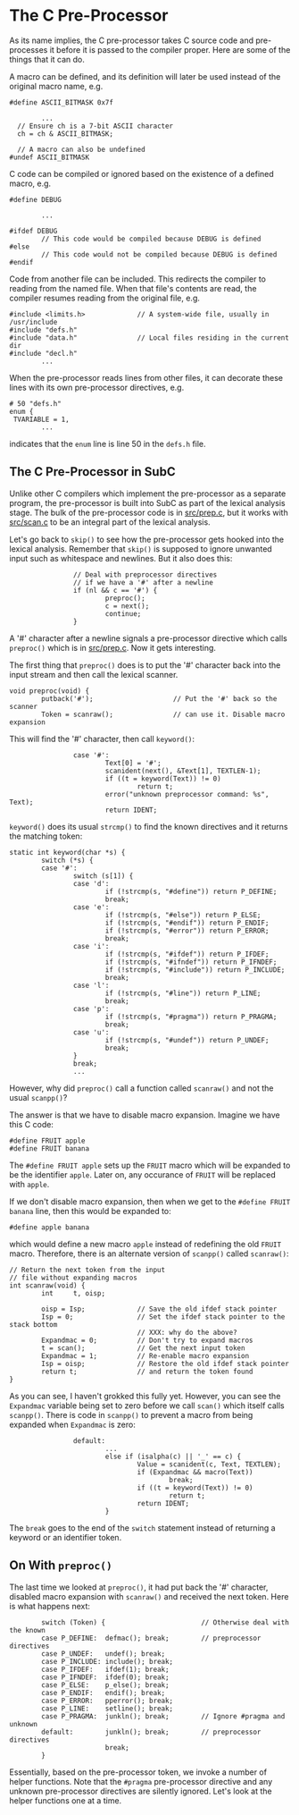 # The C Pre-Processor

As its name implies, the C pre-processor takes C source code and
pre-processes it before it is passed to the compiler proper. Here are
some of the things that it can do.

A macro can be defined, and its definition will later be used instead
of the original macro name, e.g.

```
#define ASCII_BITMASK 0x7f

        ...
  // Ensure ch is a 7-bit ASCII character
  ch = ch & ASCII_BITMASK;

  // A macro can also be undefined
#undef ASCII_BITMASK
```

C code can be compiled or ignored based on the existence of a defined macro,
e.g.

```
#define DEBUG

        ...

#ifdef DEBUG
        // This code would be compiled because DEBUG is defined
#else
        // This code would not be compiled because DEBUG is defined
#endif
```

Code from another file can be included. This redirects the compiler
to reading from the named file. When that file's contents are read,
the compiler resumes reading from the original file, e.g.

```
#include <limits.h>             // A system-wide file, usually in /usr/include
#include "defs.h"
#include "data.h"               // Local files residing in the current dir
#include "decl.h"
        ...
```

When the pre-processor reads lines from other files, it can decorate
these lines with its own pre-processor directives, e.g.

```
# 50 "defs.h"
enum {
 TVARIABLE = 1,
        ...
```

indicates that the `enum` line is line 50 in the `defs.h` file.

## The C Pre-Processor in SubC

Unlike other C compilers which implement the pre-processor as a
separate program, the pre-processor is built into SubC as part
of the lexical analysis stage. The bulk of the pre-processor code
is in [src/prep.c](src/prep.c), but it works with [src/scan.c](src/scan.c)
to be an integral part of the lexical analysis.

Let's go back to `skip()` to see how the pre-processor gets hooked into
the lexical analysis. Remember that `skip()` is supposed to ignore
unwanted input such as whitespace and newlines. But it also does this:

```
                // Deal with preprocessor directives
                // if we have a '#' after a newline
                if (nl && c == '#') {
                        preproc();
                        c = next();
                        continue;
                }
```

A '#' character after a newline signals a pre-processor directive which
calls `preproc()` which is in [src/prep.c](src/prep.c). Now it gets
interesting.

The first thing that `preproc()` does is to put the '#' character
back into the input stream and then call the lexical scanner.

```
void preproc(void) {
        putback('#');                    // Put the '#' back so the scanner
        Token = scanraw();               // can use it. Disable macro expansion
```

This will find the '#' character, then call `keyword()`:

```
                case '#':
                        Text[0] = '#';
                        scanident(next(), &Text[1], TEXTLEN-1);
                        if ((t = keyword(Text)) != 0)
                                return t;
                        error("unknown preprocessor command: %s", Text);
                        return IDENT;
```

`keyword()` does its usual `strcmp()` to find the known directives
and it returns the matching token:

```
static int keyword(char *s) {
        switch (*s) {
        case '#':
                switch (s[1]) {
                case 'd':
                        if (!strcmp(s, "#define")) return P_DEFINE;
                        break;
                case 'e':
                        if (!strcmp(s, "#else")) return P_ELSE;
                        if (!strcmp(s, "#endif")) return P_ENDIF;
                        if (!strcmp(s, "#error")) return P_ERROR;
                        break;
                case 'i':
                        if (!strcmp(s, "#ifdef")) return P_IFDEF;
                        if (!strcmp(s, "#ifndef")) return P_IFNDEF;
                        if (!strcmp(s, "#include")) return P_INCLUDE;
                        break;
                case 'l':
                        if (!strcmp(s, "#line")) return P_LINE;
                        break;
                case 'p':
                        if (!strcmp(s, "#pragma")) return P_PRAGMA;
                        break;
                case 'u':
                        if (!strcmp(s, "#undef")) return P_UNDEF;
                        break;
                }
                break;
                ...
```

However, why did `preproc()` call a function called `scanraw()` and not
the usual `scanpp()`?

The answer is that we have to disable macro expansion. Imagine we have
this C code:

```
#define FRUIT apple
#define FRUIT banana
```

The `#define FRUIT apple` sets up the `FRUIT` macro which will be expanded
to be the identifier `apple`. Later on, any occurance of `FRUIT` will
be replaced with `apple`.

If we don't disable macro expansion, then when we get to the 
`#define FRUIT banana` line, then this would be expanded to:

```
#define apple banana
```

which would define a new macro `apple` instead of redefining the old `FRUIT` macro.
Therefore, there is an alternate version of `scanpp()` called `scanraw()`:

```
// Return the next token from the input
// file without expanding macros
int scanraw(void) {
        int     t, oisp;

        oisp = Isp;             // Save the old ifdef stack pointer
        Isp = 0;                // Set the ifdef stack pointer to the stack bottom
                                // XXX: why do the above?
        Expandmac = 0;          // Don't try to expand macros
        t = scan();             // Get the next input token
        Expandmac = 1;          // Re-enable macro expansion
        Isp = oisp;             // Restore the old ifdef stack pointer
        return t;               // and return the token found
}
```

As you can see, I haven't grokked this fully yet. However, you can see the `Expandmac`
variable being set to zero before we call `scan()` which itself calls `scanpp()`.
There is code in `scanpp()` to prevent a macro from being expanded when `Expandmac` is zero:

```
                default:
                        ...
                        else if (isalpha(c) || '_' == c) {
                                Value = scanident(c, Text, TEXTLEN);
                                if (Expandmac && macro(Text))
                                        break;
                                if ((t = keyword(Text)) != 0)
                                        return t;
                                return IDENT;
                        }
```

The `break` goes to the end of the `switch` statement instead of returning a keyword
or an identifier token.

## On With `preproc()`

The last time we looked at `preproc()`, it had put back the '#' character, disabled
macro expansion with `scanraw()` and received the next token. Here is what happens next:

```
        switch (Token) {                        // Otherwise deal with the known
        case P_DEFINE:  defmac(); break;        // preprocessor directives
        case P_UNDEF:   undef(); break;
        case P_INCLUDE: include(); break;
        case P_IFDEF:   ifdef(1); break;
        case P_IFNDEF:  ifdef(0); break;
        case P_ELSE:    p_else(); break;
        case P_ENDIF:   endif(); break;
        case P_ERROR:   pperror(); break;
        case P_LINE:    setline(); break;
        case P_PRAGMA:  junkln(); break;        // Ignore #pragma and unknown
        default:        junkln(); break;        // preprocessor directives
                        break;
        }
```

Essentially, based on the pre-processor token, we invoke a number of helper functions.
Note that the `#pragma` pre-processor directive and any unknown pre-processor directives
are silently ignored. Let's look at the helper functions one at a time.
